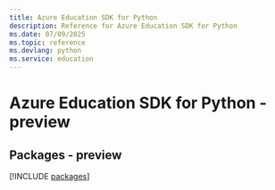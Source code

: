 ```yaml
---
title: Azure Education SDK for Python
description: Reference for Azure Education SDK for Python
ms.date: 07/09/2025
ms.topic: reference
ms.devlang: python
ms.service: education
---
```

# Azure Education SDK for Python - preview
## Packages - preview
[!INCLUDE [packages](education-index.md)]